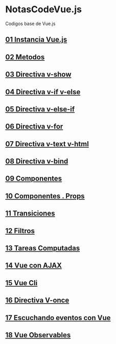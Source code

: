 # NotasCodeVue.js
Codigos base de Vue.js


## [01 Instancia Vue.js](https://github.com/AdrianLovo/NotasCodeVue.js/tree/master/01-Instancia%20Vue)
## [02 Metodos](https://github.com/AdrianLovo/NotasCodeVue.js/tree/master/02-Metodos%20Vue)
## [03 Directiva v-show](https://github.com/AdrianLovo/NotasCodeVue.js/tree/master/03-Directiva%20v-show)
## [04 Directiva v-if v-else](https://github.com/AdrianLovo/NotasCodeVue.js/tree/master/04-Directiva%20v-if%20v-else)
## [05 Directiva v-else-if](https://github.com/AdrianLovo/NotasCodeVue.js/tree/master/05-Directiva%20v-if-else-if)
## [06 Directiva v-for](https://github.com/AdrianLovo/NotasCodeVue.js/tree/master/06-Directiva%20v-for)
## [07 Directiva v-text v-html](https://github.com/AdrianLovo/NotasCodeVue.js/tree/master/07-Directiva%20v-text%20v-html)
## [08 Directiva v-bind](https://github.com/AdrianLovo/NotasCodeVue.js/tree/master/08-Directiva%20v-bind)
## [09 Componentes](https://github.com/AdrianLovo/NotasCodeVue.js/tree/master/09-Componentes)
## [10 Componentes . Props](https://github.com/AdrianLovo/NotasCodeVue.js/tree/master/10-Componentes%20.%20Props)
## [11 Transiciones](https://github.com/AdrianLovo/NotasCodeVue.js/tree/master/11-Transiciones)
## [12 Filtros](https://github.com/AdrianLovo/NotasCodeVue.js/tree/master/12-Filtros)
## [13 Tareas Computadas](https://github.com/AdrianLovo/NotasCodeVue.js/tree/master/13-Tareas%20Computadas)
## [14 Vue con AJAX](https://github.com/AdrianLovo/NotasCodeVue.js/tree/master/14-Vue%20con%20AJAX)
## [15 Vue Cli](https://github.com/AdrianLovo/NotasCodeVue.js/tree/master/15-Vue%20Cli)
## [16 Directiva V-once](https://github.com/AdrianLovo/NotasCodeVue.js/tree/master/16-Directiva%20V-once)
## [17 Escuchando eventos con Vue](https://github.com/AdrianLovo/NotasCodeVue.js/tree/master/17-Escuchando%20Eventos%20con%20Vue)
## [18 Vue Observables](https://github.com/AdrianLovo/NotasCodeVue.js/tree/master/18-Observable)







